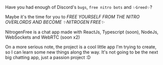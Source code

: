 Have you had enough of Discord's ```bugs```, ```free nitro bots``` 
and ```✨Greed✨```?

Maybe it's the time for you to *FREE YOURSELF FROM THE NITRO OVERLORDS AND BECOME ✨NITROGEN FREE✨*

NitrogenFree is a chat app made with ReactJs, Typescript (soon), NodeJs, WebSockets and WebRTC (soon x2)

On a more serious note, the project is a cool little app I'm trying to create, 
so I can learn some new things along the way.
It's not going to be the next big chatting app, just a passion project :D
